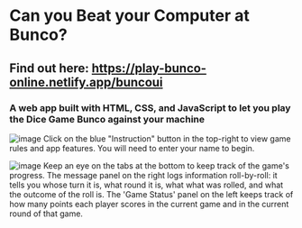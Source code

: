 # Can you Beat your Computer at Bunco?
## Find out here: https://play-bunco-online.netlify.app/buncoui
### A web app built with HTML, CSS, and JavaScript to let you play the Dice Game Bunco against your machine
![image](https://github.com/user-attachments/assets/cba14639-d93f-477c-b83c-6c1d0c3c6586)
Click on the blue "Instruction" button in the top-right to view game rules and app features. You will need to enter your name to begin.

![image](https://github.com/user-attachments/assets/ecbd86f5-8dc9-44d8-98af-d004f1da2a4d)
Keep an eye on the tabs at the bottom to keep track of the game's progress. The message panel on the right logs information
roll-by-roll: it tells you whose turn it is, what round it is, what what was rolled, and what the outcome of the roll is. 
The 'Game Status' panel on the left keeps track of how many points each player scores in the current game and in the current round of that game.
